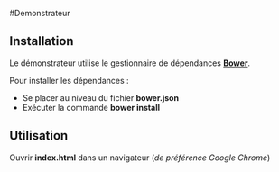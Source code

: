 #Demonstrateur

## Installation

Le démonstrateur utilise le gestionnaire de dépendances [**Bower**](bower.io).

Pour installer les dépendances :
- Se placer au niveau du fichier **bower.json**
- Exécuter la commande **bower install**

## Utilisation

Ouvrir **index.html** dans un navigateur (*de préférence Google Chrome*)